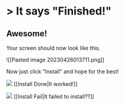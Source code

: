 # > It says "Finished!"
## Awesome!
Your screen should now look like this.

![[Pasted image 20230426013711.png]]

Now just click "Install" and hope for the best!

![](https://cdn.discordapp.com/attachments/803186540359450664/1100960373282193449/image_2023-04-26_182246728_1.gif) [[Install Done|It worked!]]

![](https://cdn.discordapp.com/attachments/803186540359450664/1100960373282193449/image_2023-04-26_182246728_1.gif) [[Install Fail|It failed to install??]]